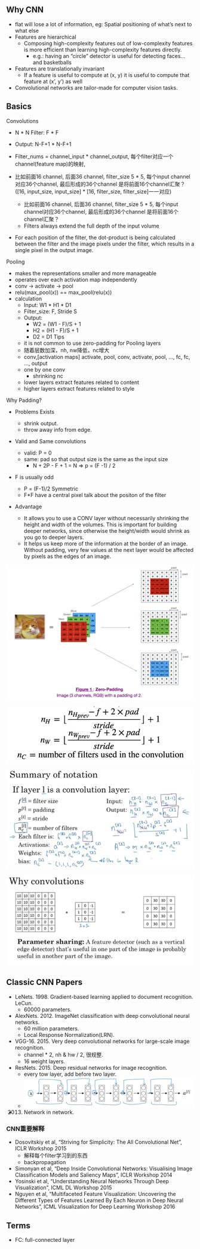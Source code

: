 ## Why CNN
- flat will lose a lot of information, eg: Spatial positioning of what’s next to what else
- Features are hierarchical
    - Composing high-complexity features out of low-complexity features is more efficient than learning high-complexity features directly.
	    - e.g.: having an “circle” detector is useful for detecting faces… and basketballs
- Features are translationally invariant
    - If a feature is useful to compute at (x, y) it is useful to compute that feature at (x’, y’) as well
- Convolutional networks are tailor-made for computer vision tasks.


## Basics

Convolutions
- N * N   Filter: F * F
- Output: N-F+1 * N-F+1
- Filter_nums = channel_input * channel_output, 每个filter对应一个channel(feature map)的映射, 
- 比如前面16 channel, 后面36 channel, filter_size 5 * 5, 每个input channel对应36个channel, 
   最后形成的36个channel 是将前面16个channel汇聚？([16, input_size, input_size] * [16, filter_size, filter_size]一一对应) 
    - 比如前面16 channel, 后面36 channel, filter_size 5 * 5, 每个input channel对应36个channel, 最后形成的36个channel 是将前面16个channel汇聚？
    - Filters always extend the full depth of the input volume

- For each position of the filter, the dot-product is being calculated between the filter and the image pixels under the filter, which results in a single pixel in the output image.

Pooling
- makes the representations smaller and more manageable 
- operates over each activation map independently
- conv -> activate -> pool
- relu(max_pool(x)) == max_pool(relu(x))
- calculation
    - Input: W1 * H1 * D1   
    - Filter_size: F, Stride S
    - Output: 
        - W2 = (W1 - F)/S + 1
        - H2 = (H1 - F)/S + 1
        - D2 = D1
Tips
    - it is not common to use zero-padding for Pooling layers
    - 随着层数加深，nh, nw降低，nc增大
    - conv,[activation maps] activate, pool, conv, activate, pool, ..., fc, fc, ..., output
    - one by one conv
        - shrinking nc
    - lower layers extract features related to content
    - higher layers extract features related to style
  



Why Padding?
- Problems Exists
    - shrink output.
    - throw away info from edge.
    
- Valid and Same convolutions
    - valid: P = 0
    - same: pad so that output size is the same as the input size
        - N + 2P - F + 1 = N   => p = (F -1) / 2

- F is usually odd
    - P = (F-1)/2 Symmetric
    - F*F have a central pixel talk about the positon of the filter

- Advantage
    - It allows you to use a CONV layer without necessarily shrinking the height and width of the volumes. This is important for building deeper networks, since otherwise the height/width would shrink as you go to deeper layers. 
    - It helps us keep more of the information at the border of an image. Without padding, very few values at the next layer would be affected by pixels as the edges of an image.


![](../../../images/CNN/zero_padding.jpg)

![](../../../images/CNN/stride.jpg)


    
![](../../../images/cnn_size_cal.jpg)



![](../../../images/cnn_advantage.jpg)


## Classic CNN Papers
- LeNets. 1998. Gradient-based learning applied to document recognition. LeCun. 
    - 60000 parameters.
- AlexNets. 2012. ImageNet classification with deep convolutional neural networks.
    - 60 million parameters.
    - Local Response Normalization(LRN).
- VGG-16. 2015. Very deep convolutional networks for large-scale image recognition.
    - channel * 2, nh & hw / 2, 很规整.
    - 16 weight layers.
- ResNets. 2015. Deep residual networks for image recognition.
    - every tow layer, add before two layer.
    - ![](../../../images/CNN/resnet.jpg)
- 2013. Network in network.

### CNN重要解释
- Dosovitskiy et al, “Striving for Simplicity: The All Convolutional Net”, ICLR Workshop 2015
    - 解释每个filter学习到的东西
    - backpropagation
- Simonyan et al, “Deep Inside Convolutional Networks: Visualising Image Classification Models and Saliency Maps”, ICLR Workshop 2014
- Yosinski et al, “Understanding Neural Networks Through Deep Visualization”, ICML DL Workshop 2015
- Nguyen et al, “Multifaceted Feature Visualization: Uncovering the Different Types of Features Learned By Each Neuron in Deep Neural Networks”, ICML Visualization for Deep Learning Workshop 2016

    
     
## Terms
- FC: full-connected layer

